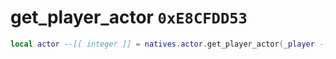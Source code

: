 # get_player_actor `0xE8CFDD53`

```lua
local actor --[[ integer ]] = natives.actor.get_player_actor(_player --[[ integer ]])
```